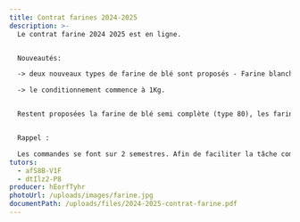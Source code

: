 ```yaml
---
title: Contrat farines 2024-2025
description: >-
  Le contrat farine 2024 2025 est en ligne.


  Nouveautés:

  -> deux nouveaux types de farine de blé sont proposés - Farine blanche (type 65) et farine complète (type 110).

  -> le conditionnement commence à 1Kg.


  Restent proposées la farine de blé semi complète (type 80), les farines de seigle,  sarrasin, petit épeautre (engrain) et grand épeautre non hybridé.


  Rappel :

  Les commandes se font sur 2 semestres. Afin de faciliter la tâche comptable de nos producteurs, il nous est demandé de faire un chèque par semestre dont le montant sera le montant exact de la commande semestrielle (au centime près). Seule exception, pour des commandes annuelles inférieures à 20€, un seul chèque est à faire.
tutors:
  - afS8B-V1F
  - dtIlz2-P8
producer: hEorfTyhr
photoUrl: /uploads/images/farine.jpg
documentPath: /uploads/files/2024-2025-contrat-farine.pdf
---
```

